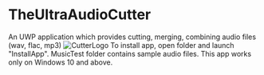# TheUltraAudioCutter
An UWP application which provides cutting, merging, combining audio files (wav, flac, mp3)
![CutterLogo](https://user-images.githubusercontent.com/92712690/171881371-cc9f2d99-4149-4086-813c-414f5960c1e5.png)
To install app, open folder and launch "InstallApp". MusicTest folder contains sample audio files.
This app works only on Windows 10 and above.
